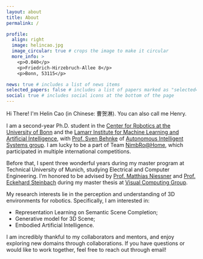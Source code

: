 ```yaml
---
layout: about
title: About
permalink: /

profile:
  align: right
  image: helincao.jpg
  image_circular: true # crops the image to make it circular
  more_info: >
    <p>0.040</p>
    <p>Friedrich-Hirzebruch-Allee 8</p>
    <p>Bonn, 53115</p>

news: true # includes a list of news items
selected_papers: false # includes a list of papers marked as "selected={true}"
social: true # includes social icons at the bottom of the page
---
```


Hi There! I'm Helin Cao (in Chinese: 曹贺淋). You can also call me Henry.

I am a second-year Ph.D. student in the [Center for Robotics at the University of Bonn](https://www.robotics.uni-bonn.de/) and the [Lamarr Institute for Machine Learning and Artificial Intelligence](https://lamarr-institute.org/), with [Prof. Sven Behnke](https://www.ais.uni-bonn.de/behnke/) of [Autonomous Intelligent Systems group](https://www.ais.uni-bonn.de/). I am lucky to be a part of Team [NimbRo@Home](https://www.ais.uni-bonn.de/nimbro/@Home/), which participated in multiple international competitions.

Before that, I spent three wonderful years during my master program at Technical University of Munich, studying Electrical and Computer Engineering. I'm honored to be advised by [Prof. Matthias Niessner](https://niessnerlab.org/members/matthias_niessner/profile.html) and [Prof. Eckehard Steinbach](https://www.professoren.tum.de/en/steinbach-eckehard) during my master thesis at [Visual Computing Group](https://niessnerlab.org/index.html).

My research interests lie in the perception and understanding of 3D environments for robotics. Specifically, I am interested in:

- Representation Learning on Semantic Scene Completion;
- Generative model for 3D Scene;
- Embodied Artificial Intelligence.

I am incredibly thankful to my collaborators and mentors, and enjoy exploring new domains through collaborations. If you have questions or would like to work together, feel free to reach out through email!
